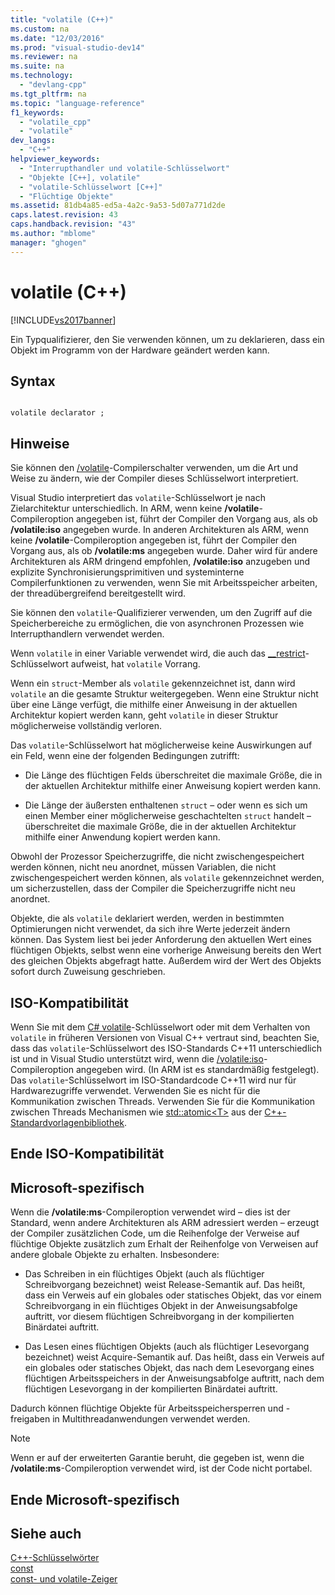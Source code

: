 ```yaml
---
title: "volatile (C++)"
ms.custom: na
ms.date: "12/03/2016"
ms.prod: "visual-studio-dev14"
ms.reviewer: na
ms.suite: na
ms.technology: 
  - "devlang-cpp"
ms.tgt_pltfrm: na
ms.topic: "language-reference"
f1_keywords: 
  - "volatile_cpp"
  - "volatile"
dev_langs: 
  - "C++"
helpviewer_keywords: 
  - "Interrupthandler und volatile-Schlüsselwort"
  - "Objekte [C++], volatile"
  - "volatile-Schlüsselwort [C++]"
  - "Flüchtige Objekte"
ms.assetid: 81db4a85-ed5a-4a2c-9a53-5d07a771d2de
caps.latest.revision: 43
caps.handback.revision: "43"
ms.author: "mblome"
manager: "ghogen"
---
```

# volatile (C++)
[!INCLUDE[vs2017banner](../assembler/inline/includes/vs2017banner.md)]

Ein Typqualifizierer, den Sie verwenden können, um zu deklarieren, dass ein Objekt im Programm von der Hardware geändert werden kann.  
  
## Syntax  
  
```  
  
volatile declarator ;  
```  
  
## Hinweise  
 Sie können den [\/volatile](../build/reference/volatile-volatile-keyword-interpretation.md)\-Compilerschalter verwenden, um die Art und Weise zu ändern, wie der Compiler dieses Schlüsselwort interpretiert.  
  
 Visual Studio interpretiert das `volatile`\-Schlüsselwort je nach Zielarchitektur unterschiedlich.  In ARM, wenn keine **\/volatile**\-Compileroption angegeben ist, führt der Compiler den Vorgang aus, als ob **\/volatile:iso** angegeben wurde.  In anderen Architekturen als ARM, wenn keine **\/volatile**\-Compileroption angegeben ist, führt der Compiler den Vorgang aus, als ob **\/volatile:ms** angegeben wurde. Daher wird für andere Architekturen als ARM dringend empfohlen, **\/volatile:iso** anzugeben und explizite Synchronisierungsprimitiven und systeminterne Compilerfunktionen zu verwenden, wenn Sie mit Arbeitsspeicher arbeiten, der threadübergreifend bereitgestellt wird.  
  
 Sie können den `volatile`\-Qualifizierer verwenden, um den Zugriff auf die Speicherbereiche zu ermöglichen, die von asynchronen Prozessen wie Interrupthandlern verwendet werden.  
  
 Wenn `volatile` in einer Variable verwendet wird, die auch das [\_\_restrict](../cpp/extension-restrict.md)\-Schlüsselwort aufweist, hat `volatile` Vorrang.  
  
 Wenn ein `struct`\-Member als `volatile` gekennzeichnet ist, dann wird `volatile` an die gesamte Struktur weitergegeben.  Wenn eine Struktur nicht über eine Länge verfügt, die mithilfe einer Anweisung in der aktuellen Architektur kopiert werden kann, geht `volatile` in dieser Struktur möglicherweise vollständig verloren.  
  
 Das `volatile`\-Schlüsselwort hat möglicherweise keine Auswirkungen auf ein Feld, wenn eine der folgenden Bedingungen zutrifft:  
  
-   Die Länge des flüchtigen Felds überschreitet die maximale Größe, die in der aktuellen Architektur mithilfe einer Anweisung kopiert werden kann.  
  
-   Die Länge der äußersten enthaltenen `struct` – oder wenn es sich um einen Member einer möglicherweise geschachtelten `struct` handelt – überschreitet die maximale Größe, die in der aktuellen Architektur mithilfe einer Anwendung kopiert werden kann.  
  
 Obwohl der Prozessor Speicherzugriffe, die nicht zwischengespeichert werden können, nicht neu anordnet, müssen Variablen, die nicht zwischengespeichert werden können, als `volatile` gekennzeichnet werden, um sicherzustellen, dass der Compiler die Speicherzugriffe nicht neu anordnet.  
  
 Objekte, die als `volatile` deklariert werden, werden in bestimmten Optimierungen nicht verwendet, da sich ihre Werte jederzeit ändern können.  Das System liest bei jeder Anforderung den aktuellen Wert eines flüchtigen Objekts, selbst wenn eine vorherige Anweisung bereits den Wert des gleichen Objekts abgefragt hatte.  Außerdem wird der Wert des Objekts sofort durch Zuweisung geschrieben.  
  
## ISO\-Kompatibilität  
 Wenn Sie mit dem [C\# volatile](../Topic/volatile%20\(C%23%20Reference\).md)\-Schlüsselwort oder mit dem Verhalten von `volatile` in früheren Versionen von Visual C\+\+ vertraut sind, beachten Sie, dass das `volatile`\-Schlüsselwort des ISO\-Standards C\+\+11 unterschiedlich ist und in Visual Studio unterstützt wird, wenn die [\/volatile:iso](../build/reference/volatile-volatile-keyword-interpretation.md)\-Compileroption angegeben wird. \(In ARM ist es standardmäßig festgelegt\).  Das `volatile`\-Schlüsselwort im ISO\-Standardcode C\+\+11 wird nur für Hardwarezugriffe verwendet. Verwenden Sie es nicht für die Kommunikation zwischen Threads.  Verwenden Sie für die Kommunikation zwischen Threads Mechanismen wie [std::atomic\<T\>](../standard-library/atomic.md) aus der [C\+\+\-Standardvorlagenbibliothek](../standard-library/cpp-standard-library-reference.md).  
  
## Ende ISO\-Kompatibilität  
  
## Microsoft\-spezifisch  
 Wenn die **\/volatile:ms**\-Compileroption verwendet wird – dies ist der Standard, wenn andere Architekturen als ARM adressiert werden – erzeugt der Compiler zusätzlichen Code, um die Reihenfolge der Verweise auf flüchtige Objekte zusätzlich zum Erhalt der Reihenfolge von Verweisen auf andere globale Objekte zu erhalten.  Insbesondere:  
  
-   Das Schreiben in ein flüchtiges Objekt \(auch als flüchtiger Schreibvorgang bezeichnet\) weist Release\-Semantik auf. Das heißt, dass ein Verweis auf ein globales oder statisches Objekt, das vor einem Schreibvorgang in ein flüchtiges Objekt in der Anweisungsabfolge auftritt, vor diesem flüchtigen Schreibvorgang in der kompilierten Binärdatei auftritt.  
  
-   Das Lesen eines flüchtigen Objekts \(auch als flüchtiger Lesevorgang bezeichnet\) weist Acquire\-Semantik auf. Das heißt, dass ein Verweis auf ein globales oder statisches Objekt, das nach dem Lesevorgang eines flüchtigen Arbeitsspeichers in der Anweisungsabfolge auftritt, nach dem flüchtigen Lesevorgang in der kompilierten Binärdatei auftritt.  
  
 Dadurch können flüchtige Objekte für Arbeitsspeichersperren und \-freigaben in Multithreadanwendungen verwendet werden.  
  
> [!NOTE]
>  Wenn er auf der erweiterten Garantie beruht, die gegeben ist, wenn die **\/volatile:ms**\-Compileroption verwendet wird, ist der Code nicht portabel.  
  
## Ende Microsoft\-spezifisch  
  
## Siehe auch  
 [C\+\+\-Schlüsselwörter](../cpp/keywords-cpp.md)   
 [const](../cpp/const-cpp.md)   
 [const\- und volatile\-Zeiger](../cpp/const-and-volatile-pointers.md)